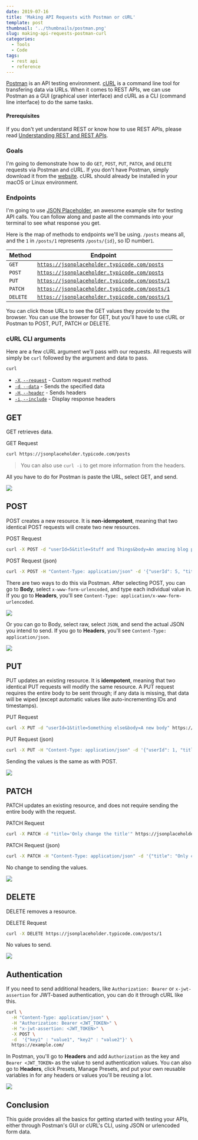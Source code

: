 ```yaml
---
date: 2019-07-16
title: 'Making API Requests with Postman or cURL'
template: post
thumbnail: '../thumbnails/postman.png'
slug: making-api-requests-postman-curl
categories:
  - Tools
  - Code
tags:
  - rest api
  - reference
---
```


[Postman](https://www.getpostman.com/) is an API testing environment. [cURL](https://curl.haxx.se/) is a command line tool for transfering data via URLs. When it comes to REST APIs, we can use Postman as a GUI (graphical user interface) and cURL as a CLI (command line interface) to do the same tasks.

#### Prerequisites

If you don't yet understand REST or know how to use REST APIs, please read [Understanding REST and REST APIs](https://code.tutsplus.com/tutorials/code-your-first-api-with-nodejs-and-express-understanding-rest-apis--cms-31697).

### Goals

I'm going to demonstrate how to do `GET`, `POST`, `PUT`, `PATCH`, and `DELETE` requests via Postman and cURL. If you don't have Postman, simply download it from the [website](https://www.getpostman.com/). cURL should already be installed in your macOS or Linux environment.

### Endpoints

I'm going to use [JSON Placeholder](https://jsonplaceholder.typicode.com), an awesome example site for testing API calls. You can follow along and paste all the commands into your terminal to see what response you get.

Here is the map of methods to endpoints we'll be using. `/posts` means all, and the `1` in `/posts/1` represents `/posts/{id}`, so ID number`1`.

| Method   | Endpoint                                                                                       |
| -------- | ---------------------------------------------------------------------------------------------- |
| `GET`    | [`https://jsonplaceholder.typicode.com/posts`](https://jsonplaceholder.typicode.com/posts)     |
| `POST`   | [`https://jsonplaceholder.typicode.com/posts`](https://jsonplaceholder.typicode.com/posts)     |
| `PUT`    | [`https://jsonplaceholder.typicode.com/posts/1`](https://jsonplaceholder.typicode.com/posts/1) |
| `PATCH`  | [`https://jsonplaceholder.typicode.com/posts/1`](https://jsonplaceholder.typicode.com/posts/1) |
| `DELETE` | [`https://jsonplaceholder.typicode.com/posts/1`](https://jsonplaceholder.typicode.com/posts/1) |

You can click those URLs to see the GET values they provide to the browser. You can use the browser for GET, but you'll have to use cURL or Postman to POST, PUT, PATCH or DELETE.

### cURL CLI arguments

Here are a few cURL argument we'll pass with our requests. All requests will simply be `curl` followed by the argument and data to pass.

```bash
curl
```

- [`-X`, `--request`](https://curl.haxx.se/docs/manpage.html#-X) - Custom request method
- [`-d`, `--data`](https://curl.haxx.se/docs/manpage.html#-d) - Sends the specified data
- [`-H`, `--header`](https://curl.haxx.se/docs/manpage.html#-H) - Sends headers
- [`-i`, `--include`](https://curl.haxx.se/docs/manpage.html#-i) - Display response headers

## GET

GET retrieves data.

<div class="filename">GET Request</div>

```bash
curl https://jsonplaceholder.typicode.com/posts
```

> You can also use `curl -i` to get more information from the headers.

All you have to do for Postman is paste the URL, select GET, and send.

![](../images/get.png)

## POST

POST creates a new resource. It is **non-idempotent**, meaning that two identical POST requests will create two new resources.

<div class="filename">POST Request</div>

```bash
curl -X POST -d "userId=5&title=Stuff and Things&body=An amazing blog post about both stuff and things." https://jsonplaceholder.typicode.com/posts
```

<div class="filename">POST Request (json)</div>

```bash
curl -X POST -H "Content-Type: application/json" -d '{"userId": 5, "title": "Stuff and Things", "body": "An amazing blog post about both stuff and things."}' https://jsonplaceholder.typicode.com/posts
```

There are two ways to do this via Postman. After selecting POST, you can go to **Body**, select `x-www-form-urlencoded`, and type each individual value in. If you go to **Headers**, you'll see `Content-Type: application/x-www-form-urlencoded`.

![](../images/post1.png)

Or you can go to Body, select raw, select `JSON`, and send the actual JSON you intend to send. If you go to **Headers**, you'll see `Content-Type: application/json`.

![](../images/post2.png)

## PUT

PUT updates an existing resource. It is **idempotent**, meaning that two identical PUT requests will modify the same resource. A PUT request requires the entire body to be sent through; if any data is missing, that data will be wiped (except automatic values like auto-incrementing IDs and timestamps).

<div class="filename">PUT Request</div>

```bash
curl -X PUT -d "userId=1&title=Something else&body=A new body" https://jsonplaceholder.typicode.com/posts/1
```

<div class="filename">PUT Request (json)</div>

```bash
curl -X PUT -H "Content-Type: application/json" -d '{"userId": 1, "title": "Something else", "body": "A new body"}' https://jsonplaceholder.typicode.com/posts/1
```

Sending the values is the same as with POST.

![](../images/put.png)

## PATCH

PATCH updates an existing resource, and does not require sending the entire body with the request.

<div class="filename">PATCH Request</div>

```bash
curl -X PATCH -d "title='Only change the title'" https://jsonplaceholder.typicode.com/posts/1
```

<div class="filename">PATCH Request (json)</div>

```bash
curl -X PATCH -H "Content-Type: application/json" -d '{"title": "Only change the title"}' https://jsonplaceholder.typicode.com/posts/1
```

No change to sending the values.

![](../images/patch.png)

## DELETE

DELETE removes a resource.

<div class="filename">DELETE Request</div>

```bash
curl -X DELETE https://jsonplaceholder.typicode.com/posts/1
```

No values to send.

![](../images/delete.png)

## Authentication

If you need to send additional headers, like `Authorization: Bearer` or `x-jwt-assertion` for JWT-based authentication, you can do it through cURL like this.

```bash
curl \
  -H "Content-Type: application/json" \
  -H "Authorization: Bearer <JWT_TOKEN>" \
  -H "x-jwt-assertion: <JWT_TOKEN>" \
  -X POST \
  -d  '{"key1" : "value1", "key2" : "value2"}' \
  https://example.com/
```

In Postman, you'll go to **Headers** and add `Authorization` as the key and `Bearer <JWT_TOKEN>` as the value to send authentication values. You can also go to **Headers**, click Presets, Manage Presets, and put your own reusable variables in for any headers or values you'll be reusing a lot.

![](../images/presets.png)

## Conclusion

This guide provides all the basics for getting started with testing your APIs, either through Postman's GUI or cURL's CLI, using JSON or urlencoded form data.
